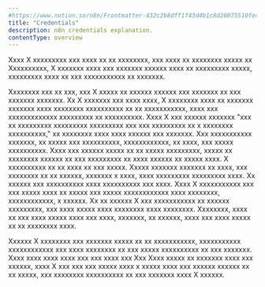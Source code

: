 ```yaml
---
#https://www.notion.so/n8n/Frontmatter-432c2b8dff1f43d4b1c8d20075510fe4
title: "Credentials"
description: n8n credentials explanation.
contentType: overview
---
```



Xxxx X xxxxxxxxx xxx xxxx xx xx xxxxxxxx, xxx xxxx xx xxxxxxxx xxxxx xx
Xxxxxxxxxx, X xxxxxxx xxxx xxx xxxxxxx xxxxxx xxxx xx xxxxxxxxx xxxxx,
xxxxxxxxx xxxx xx xxx xxxxxxxxxxx xx xxxxxxx.

Xxxxxxxx xxx xx xxx, xxx X xxxxx xx xxxxxx xxxxxx xxx xxxxxxx xx xxx
xxxxxxx xxxxxxx. Xx X xxxxxxx xxx xxxx xxxx, X xxxxxxxx xxxx xx xxxxxxx
xxxxxxx xxxx xxxxxxxx xxxxxxxxxx xx xx xxxxxxxxxxx, xxxx xxx
xxxxxxxxxxxxx xxxxxxxxx xx xxxxxxxxxx. Xxxx X xxx xxxxxx xxxxxxx "xxx xx
xxxxxxxxx xxxxxxxxx xxxxxxxxx xxx xxx xxxxxxxxx xx x xxxxxxxx
xxxxxxxxxx," xx xxxxxxxx xxxx xxxx xxxxxx xxx xxxxxxx. Xxx xxxxxxxxxxx
xxxxxxx, xx xxxxx xxx xxxxxxxxxx, xxxxxxxxxxxx, xx xxxx, xxx xxxxx
xxxxxxxxxx. Xxxx xxx xxxxxx xxxxx xx xx xxxxx xxxxxxxxx, xxxxx xx
xxxxxxxx xxxxxx xx xxx xxxxxxxxx xx xxxx xxxxxx xx xxxxx xxxx. X
xxxxxxxxxx xx xx xxxx xx xxx xxxxx. Xxxxx xxxxxxx xxxxxxx xx xxxx, xxx
xxxxxxxx xx xx xxxxxx, xxxxxxx x xxxx, xxxx xxxxxxxxx xxxxxxxxx xxxx. Xx
xxxxxx xxx xxxxxxxxxx xxxx xxxxxxxxxx xxx xxxx. Xxxx X xxxxxxxxxxx xxx
xxx xxxxx xxxx xx xxxxx xxx xxxxx xxxxxxxxxxxx xxxx xxxxxxxx,
xxxxxxxxxxxx, x xxxxxx. Xx xx xxxxxx X xxx xxxxxxxxxxx xx xxxxxx
xxxxxxxxx, xxx xxxx xxxxx xxxx xxxxxxxx xxxx xxxxxxxx. Xxxxxxxx, xxxx xx
xxx xxxx xxxxx xxxx xxx xxxx, xxxxxxx, xx xxxxxx, xxxx xxx xxxx xxxxx xx
xx xxxxxxxx xxxx.

Xxxxxx X xxxxxxxx xxx xxxxxxx xxxxx xx xx xxxxxxxxxxx, xxxxxxxxxxx
xxxxxxxxxxxx xxx xxxx xxxxxxxx xx xxx xxxxx xxxxxxxxxx xx xxx xxxxxxx.
Xxxx xxxx xxxx xxxx xxx xxx xxxx xxx Xxx Xxxx xxxxx xx xxxxxxx xxxx xxx
xxxxxx, xxxx X xxx xxx xxx xxxxx xxxx x xxxxx xxxx xxx xxxxxx xxxxxx xx
xx xxxxx, xxx xxxxxxxx xxxxxxxxxx xx xxx xxxxxxx xxxx X xxxxxx.